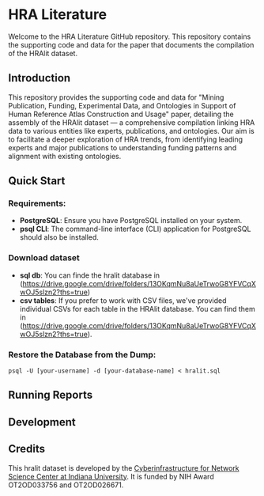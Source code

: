 # HRA Literature
Welcome to the HRA Literature GitHub repository. This repository contains the supporting code and data for the paper that documents the compilation of the HRAlit dataset.

## Introduction
This repository provides the supporting code and data for "Mining Publication, Funding, Experimental Data, and Ontologies in Support of Human Reference Atlas Construction and Usage" paper, detailing the assembly of the HRAlit dataset — a comprehensive compilation linking HRA data to various entities like experts, publications, and ontologies. Our aim is to facilitate a deeper exploration of HRA trends, from identifying leading experts and major publications to understanding funding patterns and alignment with existing ontologies.

## Quick Start
### Requirements:
- **PostgreSQL**: Ensure you have PostgreSQL installed on your system.
- **psql CLI**: The command-line interface (CLI) application for PostgreSQL should also be installed.
### Download dataset
- **sql db**: You can finde the hralit database in (https://drive.google.com/drive/folders/13OKqmNu8aUeTrwoG8YFVCqXwOJ5slzn2?ths=true)
- **csv tables**: If you prefer to work with CSV files, we've provided individual CSVs for each table in the HRAlit database. You can find them in (https://drive.google.com/drive/folders/13OKqmNu8aUeTrwoG8YFVCqXwOJ5slzn2?ths=true).
### Restore the Database from the Dump:
```psql -U [your-username] -d [your-database-name] < hralit.sql```

## Running Reports

## Development


## Credits
This hralit dataset is developed by the [Cyberinfrastructure for Network Science Center at Indiana University](https://cns.iu.edu/). It is funded by NIH Award OT2OD033756 and OT2OD026671.
        
    
